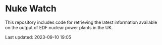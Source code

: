 # Nuke Watch

This repository includes code for retrieving the latest information available on the output of EDF nuclear power plants in the UK.

Last updated: 2023-09-10 19:05
